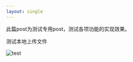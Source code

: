 ```yaml
---
layout: single
---
```


此篇post为测试专用post，测试各项功能的实现效果。

测试本地上传文件

![test](/assets/image/2023_7_28.jpg)
